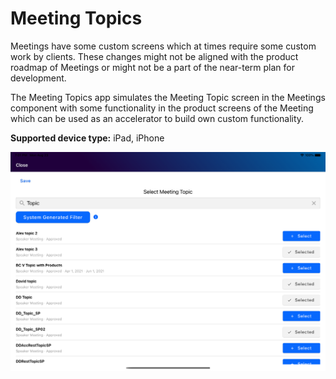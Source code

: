 # Meeting Topics

Meetings have some custom screens which at times require some custom work by clients. These changes might not be aligned with the product roadmap of Meetings or might not be a part of the near-term plan for development.

The Meeting Topics app simulates the Meeting Topic screen in the Meetings component with some functionality in the product screens of the Meeting which can be used as an accelerator to build own custom functionality.<br />

**Supported device type:** iPad, iPhone

![meetingtopics](MeetingsTopics/react/src/image/meetingtopics.png)
